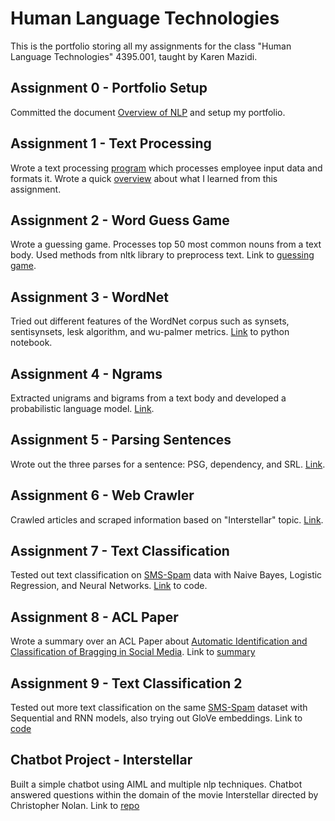 # Human Language Technologies
This is the portfolio storing all my assignments for the class "Human Language Technologies" 4395.001, taught by Karen Mazidi.

## Assignment 0 - Portfolio Setup
Committed the document [Overview of NLP](Overview_of_NLP.pdf) and setup my portfolio.

## Assignment 1 - Text Processing
Wrote a text processing [program](Assignment_1-Text_Processing/text_processing.py) which processes employee input data and formats it. Wrote a quick [overview](Assignment_1-Text_Processing/Overview.pdf) about what I learned from this assignment.

## Assignment 2 - Word Guess Game
Wrote a guessing game. Processes top 50 most common nouns from a text body. Used methods from nltk library to preprocess text. Link to [guessing game](Assignment_2-Word_Guess_Game/word_guess_game.py).

## Assignment 3 - WordNet
Tried out different features of the WordNet corpus such as synsets, sentisynsets, lesk algorithm, and wu-palmer metrics. [Link](Assignment_3_WordNet/WordNet.ipynb) to python notebook.

## Assignment 4 - Ngrams
Extracted unigrams and bigrams from a text body and developed a probabilistic language model. [Link](Assignment_4_Ngrams/).

## Assignment 5 - Parsing Sentences
Wrote out the three parses for a sentence: PSG, dependency, and SRL. [Link](Assignment_5_Parsing_Sentences/Parsing.pdf).

## Assignment 6 - Web Crawler
Crawled articles and scraped information based on "Interstellar" topic. [Link](Assignment_6_Web_Crawler/webCrawler.py).

## Assignment 7 - Text Classification
Tested out text classification on [SMS-Spam](https://www.kaggle.com/datasets/uciml/sms-spam-collection-dataset) data with Naive Bayes, Logistic Regression, and Neural Networks. [Link](Assignment_7_Text_Classification/Text_Classification.ipynb) to code.

## Assignment 8 - ACL Paper
Wrote a summary over an ACL Paper about [Automatic Identification and Classification of Bragging in Social Media](https://aclanthology.org/2022.acl-long.273/). Link to [summary](Assignment_8_ACL_paper/ACL_Paper.docx)

## Assignment 9 - Text Classification 2
Tested out more text classification on the same [SMS-Spam](https://www.kaggle.com/datasets/uciml/sms-spam-collection-dataset) dataset with Sequential and RNN models, also trying out GloVe embeddings. Link to [code](Assignment_9_Text_Classification_2/Text_Classification_2.ipynb)

## Chatbot Project - Interstellar
Built a simple chatbot using AIML and multiple nlp techniques. Chatbot answered questions within the domain of the movie Interstellar directed by Christopher Nolan. Link to [repo](https://github.com/sameer-haider/HLT-chatbot-project)